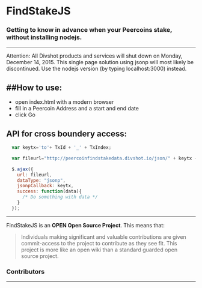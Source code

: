 FindStakeJS
=====
### Getting to know in advance when your Peercoins stake, without installing nodejs.
 
  
------------
Attention: All Divshot products and services will shut down on Monday, December 14, 2015.
This single page solution using jsonp will most likely be discontinued. Use the nodejs version (by typing localhost:3000) instead.

##How to use:
------------
 * open index.html with a modern browser
 * fill in a Peercoin Address and a start and end date
 * click Go  
 
    
API for cross boundery access:
------------
``` js
  var keytx='to'+ TxId + '_' + TxIndex;

  var fileurl="http://peercoinfindstakedata.divshot.io/json/" + keytx + ".json";

  $.ajax({
    url: fileurl,
    dataType: "jsonp",
    jsonpCallback: keytx, 
    success: function(data){
      /* Do something with data */
    }
  });

```
  
------------

FindStakeJS is an **OPEN Open Source Project**. This means that:

> Individuals making significant and valuable contributions are given commit-access to the project to contribute as they see fit. This project is more like an open wiki than a standard guarded open source project.


### Contributors
 

 
-------------------
 